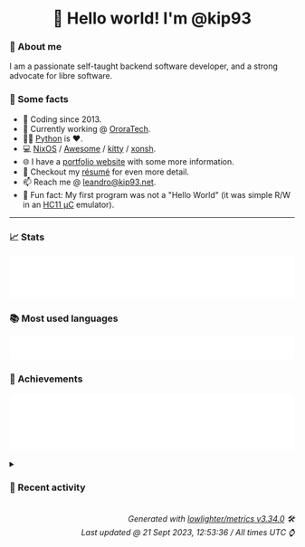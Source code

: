 <!-- README template, populated using this action:
     https://github.com/kip93/kip93/blob/main/.github/workflows/readme.yml. -->

<h1 align="center">👋 Hello world! I'm @kip93</h1> <!-- LOGIN => username -->

### 👤 About me

I am a passionate self-taught backend software developer, and a strong advocate for libre software.


### 💬 Some facts

* 📅 Coding since 2013.
* 💼 Currently working @ [OroraTech](https://ororatech.com/).
* 👨‍💻 [Python](https://github.com/search?q=user%3Akip93&l=python) is ❤️. <!-- LOGIN => username -->
* 💻 [NixOS](https://github.com/NixOS/) /
     [Awesome](https://github.com/awesomeWM/) /
     [kitty](https://github.com/kovidgoyal/kitty/) /
     [xonsh](https://github.com/xonsh/).
* 🌐 I have a [portfolio website](https://kip93.net/) with some more information.
* 📝 Checkout my [résumé](https://kip93.net/resume/) for even more detail.
* 📫 Reach me @ [leandro@kip93.net](mailto:leandro@kip93.net).
* 🎲 Fun fact: My first program was not a "Hello World" (it was simple R/W in an [HC11 µC](https://en.wikipedia.org/wiki/68HC11) emulator).


-----------------------------------------------------------------------------------------------------------------------


### 📈 Stats

![](./stats.svg)


### 📚 Most used languages <!-- by percentage, in decreasing order -->

![](./languages.svg)


### 🏅 Achievements

![](./achievements.svg)


<details> <!-- Last activity -->
<!-- Almost verbatim copy of https://github.com/lowlighter/metrics/blob/latest/source/templates/markdown/partials/activity.ejs, but restructured to be foldable. -->
<summary><h3>📰 Recent activity</h3></summary>

* 🌟 Starred [direnv/direnv](https://github.com/direnv/direnv)
  * *On 21 Sept 2023, 10:43:46*
* 💬 Commented on [#253261 pkgsNative: init](https://github.com/NixOS/nixpkgs/issues/253261) from [NixOS/nixpkgs](https://github.com/NixOS/nixpkgs)
  * *On 21 Sept 2023, 07:30:16*
* ➡️ Pushed 358 commits in [OroraTech/nixpkgs](https://github.com/OroraTech/nixpkgs) on branch `master`
  * [#25393c5](https://github.com/OroraTech/nixpkgs/commit/25393c5) argocd-autopilot: 0.4.15 -&gt; 0.4.16
  * [#72a455b](https://github.com/OroraTech/nixpkgs/commit/72a455b) jetbrains-rust-rover: init at 232.9921.46(EAP)
  * [#6e05e49](https://github.com/OroraTech/nixpkgs/commit/6e05e49) buildMavenPackage: rename manualMvnArtifactIds to manualMvnArtifacts
  * [#4ec7cd4](https://github.com/OroraTech/nixpkgs/commit/4ec7cd4) buildMavenPackage: hide offline build behind feature flag

The feature flags allows for packages to opt in and should not
break current packages.
  * [#9a7693b](https://github.com/OroraTech/nixpkgs/commit/9a7693b) buildMavenPackage: refactor to run test in drv only

Uses the dependency:go-offline goal in the fixed output derivation to
download all dependencies. As a result, the derivation can be built and
tested offline in the main derivation. The advantage of this approach is
that you don&#39;t need to redownload all dependencies if there are test
failures.
  * [#355cfad](https://github.com/OroraTech/nixpkgs/commit/355cfad) nixos/vikunja: install &#39;vikunja&#39; CLI tool

See https://vikunja.io/docs/cli/
  * [#776debd](https://github.com/OroraTech/nixpkgs/commit/776debd) jamulus: set meta.mainProgram
  * [#7e5a7d1](https://github.com/OroraTech/nixpkgs/commit/7e5a7d1) jamulus: 3.8.2 -&gt; 3.10.0
  * [#6b205f7](https://github.com/OroraTech/nixpkgs/commit/6b205f7) jamulus: reformat function arguments
  * [#f7f848d](https://github.com/OroraTech/nixpkgs/commit/f7f848d) plausible: add softinio as maintainer
  * [#c4244c7](https://github.com/OroraTech/nixpkgs/commit/c4244c7) plausible: 1.5.1 -&gt; 2.0.0

Changelog: https://github.com/plausible/analytics/blob/v2.0.0/CHANGELOG.md

Co-authored-by: Kirill Radzikhovskyy &lt;kirillrdy@gmail.com&gt;
  * [#39a37b7](https://github.com/OroraTech/nixpkgs/commit/39a37b7) pricehist: init at 1.4.6
  * [#a5792e0](https://github.com/OroraTech/nixpkgs/commit/a5792e0) python3Packages.curlify: init at 2.2.1
  * [#e59a84a](https://github.com/OroraTech/nixpkgs/commit/e59a84a) maintainers: add chrpinedo
  * [#54444b5](https://github.com/OroraTech/nixpkgs/commit/54444b5) qgis: add nixos tests

Add NixOS test for QGIS and QGIS-LTR. This test creates QGIS vector
memory layer containing Nix snowflake. This proves that application can
successfully start and Python bindings are working.

By default, Python script is executed in non-interactive mode and QGIS
is closed after script is finished. This script can be also executed
interactively by running following command:

```
 nix-build -A qgis
 QGIS_TEST_INTERACTIVE=True ./result/bin/qgis  --code pkgs/applications/gis/qgis/test.py
```

In this case, QGIS is not automatically closed.
  * [#84347c2](https://github.com/OroraTech/nixpkgs/commit/84347c2) flutter: Use wrapGAppsHook

Flutter&#39;s Linux desktop embedding uses GTK. wrapGAppsHook should be used.
  * [#2c62218](https://github.com/OroraTech/nixpkgs/commit/2c62218) nixos/calibre-web: add package and enableKepubify options
  * [#0df5c9a](https://github.com/OroraTech/nixpkgs/commit/0df5c9a) flutter: Pass through engineArtifacts in wrapper
  * [#75ac518](https://github.com/OroraTech/nixpkgs/commit/75ac518) system-config-printer: 1.5.15 -&gt; 1.5.18
  * [#8a543ac](https://github.com/OroraTech/nixpkgs/commit/8a543ac) lib.systems: add qemu&#39;s funky custom name for mips n32

Qemu&#39;s name for mips64[el] using the n32 ABI is &#34;mipsn32[el]&#34;.
That&#39;s the first time I&#39;ve seen that name for it.  Oh well.
  * *On 21 Sept 2023, 07:27:09*
* ➡️ Pushed 5 commits in [kip93/nixplusplus](https://github.com/kip93/nixplusplus) on branch `main`
  * [#df0e419](https://github.com/kip93/nixplusplus/commit/df0e419) Add a template for single NixOS config flake
  * [#f2a5d94](https://github.com/kip93/nixplusplus/commit/f2a5d94) Update inputs
  * [#e05b1d1](https://github.com/kip93/nixplusplus/commit/e05b1d1) Add a default.nix file
  * [#e07517d](https://github.com/kip93/nixplusplus/commit/e07517d) Rework handling of armv6l-linux
  * [#28112a1](https://github.com/kip93/nixplusplus/commit/28112a1) Add default package, if not explicitly added
  * *On 21 Sept 2023, 00:02:14*
</details>


<h6 align="right"><em>
    Generated with <a href="https://github.com/lowlighter/metrics/tree/latest/">lowlighter/metrics v3.34.0</a> 🛠️<br> <!-- VERSION => MAJOR.minor.patch -->
    Last updated @ 21 Sept 2023, 12:53:36 / All times UTC ⌚ <!-- meta.generated => DD/MM/YYYY, hh:mm -->
</em></h6>
